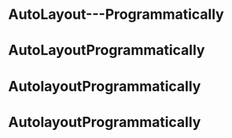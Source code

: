 # AutoLayout---Programmatically
# AutoLayoutProgrammatically
# AutolayoutProgrammatically
# AutolayoutProgrammatically
